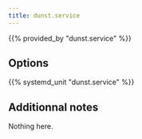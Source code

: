 ```yaml
---
title: dunst.service
---
```


{{% provided_by "dunst.service" %}}

## Options

{{% systemd_unit "dunst.service" %}}

## Additionnal notes

Nothing here.